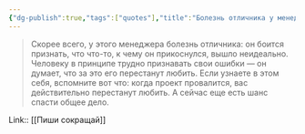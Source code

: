 ```yaml
---
{"dg-publish":true,"tags":["quotes"],"title":"Болезнь отличника у менеджера","date":"2021-09-23T10:38:00+03:00","modified_at":"2022-07-03T20:14:16+03:00","permalink":"/quotes/202109231038/","dgHomeLink":false,"dgPassFrontmatter":true}
---
```



> Скорее всего, у этого менеджера болезнь отличника: он боится признать, что что-то, к чему он прикоснулся, вышло неидеально. Человеку в принципе трудно признавать свои ошибки — он думает, что за это его перестанут любить. Если узнаете в этом себя, вспомните вот что: когда проект провалится, вас действительно перестанут любить. А сейчас еще есть шанс спасти общее дело.

Link:: [[Пиши сокращай]]
